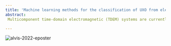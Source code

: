 ```yaml
---
title: 'Machine learning methods for the classification of UXO from electromagnetic data in marine setting'
abstract:
 Multicomponent time-domain electromagnetic (TDEM) systems are currently used to successfully detect and classify unexploded ordnance objects (UXOs) in terrestrial settings. Typically, classification is done by first performing a physics-based inversion, which assumes a dipolar response and gives the polarizabilities of the ordnance object as an output. The polarizabilities are then compared with a library of known ordnance objects and a class is assigned. In marine settings, several complicating factors are introduced.The conductive seawater and sediments have an EM response that needs to be accounted for and there is typically larger uncertainty in sensor positioning as compared to the terrestrial case. These factors may adversely impact inversion results and hence classification. Machine learning (ML) methods and in particular convolutional neural networks (CNNs) have been very successful in classifying directly from data given a sufficiently large set of examples. Our work is examining the use of CNNs to classify ordnance objects from TDEM data. We train a CNN with synthetic data generated using ordnance libraries by randomly assigning class, noise level and location and orientation of the target object. Once trained, our CNN outputs a probability that the signal in a given spatial window is associated with an ordnance object. An important component of the success of CNNs for classification is feature design. Ultimately, we want input features and a network architecture that are robust to challenges such as positional uncertainties, a range of levels of background noise, and different types of clutter. We examine and test a suite of input features (e.g. by applying scaling or normalizations to the data) and their utility for classification. Our initial focus is on synthetic and terrestrial data to develop a proof-of-concept for the use of CNNs as a complementary tool to inversions for classification of UXO from TDEM data. We plan to further investigate network architectures, input features, and choice of loss function that enable transferability to the marine setting.

---
```


![alvis-2022-eposter](presentation/poster_SERDP2022.png)